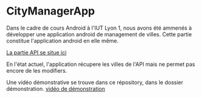 # CityManagerApp

Dans le cadre de cours Android à l'IUT Lyon 1, nous avons été ammenés à développer une application android de management de villes.
Cette partie constitue l'application android en elle même.

[La partie API se situe ici](https://github.com/Eluminae/CityManagerApi)

En l'état actuel, l'application récupere les villes de l'API mais ne permet pas encore de les modifiers.

Une vidéo démonstrative se trouve dans ce répository, dans le dossier démonstration.
[vidéo de démonstration](https://github.com/Eluminae/CityManagerApp/raw/master/demonstration/demo.ogv)
